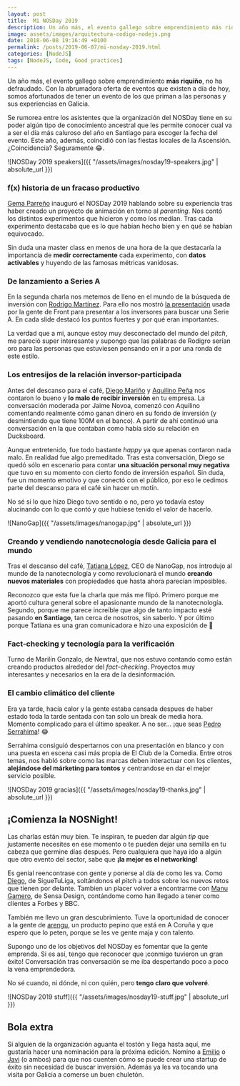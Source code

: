 ```yaml
---
layout: post
title:  Mi NOSDay 2019
description: Un año más, el evento gallego sobre emprendimiento más riquiño, no ha defraudado. Con la abrumadora oferta de eventos que existen a día de hoy, somos afortunados de tener un evento de los que priman a las personas y sus experiencias en Galicia.
image: assets/images/arquitectura-codigo-nodejs.png
date: 2018-06-08 19:16:49 +0100
permalink: /posts/2019-06-07/mi-nosday-2019.html
categories: [NodeJS]
tags: [NodeJS, Code, Good practices]
---
```


Un año más, el evento gallego sobre emprendimiento **más riquiño**, no ha defraudado. Con la abrumadora oferta de eventos que existen a día de hoy, somos afortunados de tener un evento de los que priman a las personas y sus experiencias en Galicia.

Se rumorea entre los asistentes que la organización del NOSDay tiene en su poder algún tipo de conocimiento ancestral que les permite conocer cual va a ser el día más caluroso del año en Santiago para escoger la fecha del evento. Este año, además, coincidió con las fiestas locales de la Ascensión. ¿Coincidencia? Seguramente 😂.

![NOSDay 2019 speakers]({{ "/assets/images/nosday19-speakers.jpg" | absolute_url }})

### f(x) historia de un fracaso productivo
[Gema Parreño](https://twitter.com/SoyGema) inauguró el NOSDay 2019 hablando sobre su experiencia tras haber creado un proyecto de animación en torno al _parenting_. Nos contó los distintos experimentos que hicieron y como los medían. Tras cada experimento destacaba que es lo que habían hecho bien y en qué se habían equivocado.

Sin duda una master class en menos de una hora de la que destacaría la importancia de **medir correctamente** cada experimento, con **datos activables** y huyendo de las famosas métricas vanidosas.

### De lanzamiento a Series A
En la segunda charla nos metemos de lleno en el mundo de la búsqueda de inversión con [Rodrigo Martínez](DecodingVC). Para ello nos mostró [la presentación](https://www.slideshare.net/MathildeCollin/front-series-a-deck-64596550) usada por la gente de Front para presentar a los inversores para buscar una Serie A. En cada slide destacó los puntos fuertes y por qué eran importantes.

La verdad que a mi, aunque estoy muy desconectado del mundo del _pitch_, me pareció super interesante y supongo que las palabras de Rodigro serían oro para las personas que estuviesen pensando en ir a por una ronda de este estilo.

### Los entresijos de la relación inversor-participada
Antes del descanso para el café, [Diego Mariño](https://twitter.com/diegomarino) y [Aquilino Peña](https://twitter.com/Aquilino) nos contaron lo bueno y **lo malo de recibir inversión** en tu empresa. La conversación moderada por Jaime Novoa, comenzó con Aquilino comentando realmente cómo ganan dinero en su fondo de inversión (y desmintiendo que tiene 100M en el banco). A partir de ahí continuó una conversación en la que contaban como había sido su relación en Ducksboard.

Aunque entretenido, fue todo bastante _happy_ ya que apenas contaron nada malo. En realidad fue algo premeditado. Tras esta conversación, Diego se quedó sólo en escenario para contar **una situación personal muy negativa** que tuvo en su momento con cierto fondo de inversión español. Sin duda, fue un momento emotivo y que conectó con el público, por eso le cedimos parte del descanso para el café sin hacer un motín.

No sé si lo que hizo Diego tuvo sentido o no, pero yo todavía estoy alucinando con lo que contó y que hubiese tenido el valor de hacerlo.

![NanoGap]({{ "/assets/images/nanogap.jpg" | absolute_url }})

### Creando y vendiendo nanotecnología desde Galicia para el mundo
Tras el descanso del café, [Tatiana López](https://www.linkedin.com/in/tatiana-lopez-a17b258), CEO de NanoGap, nos introdujo al mundo de la nanotecnología y como revolucionará el mundo **creando nuevos materiales** con propiedades que hasta ahora parecían imposibles.

Reconozco que esta fue la charla que más me flipó. Primero porque me aportó cultura general sobre el apasionante mundo de la nanotecnología. Segundo, porque me parece increíble que algo de tanto impacto esté pasando **en Santiago**, tan cerca de nosotros, sin saberlo. Y por último porque Tatiana es una gran comunicadora e hizo una exposición de 💯

### Fact-checking y tecnología para la verificación
Turno de Marilín Gonzalo, de Newtral, que nos estuvo contando como están creando productos alrededor del _fact-checking_. Proyectos muy interesantes y necesarios en la era de la desinformación.

### El cambio climático del cliente
Era ya tarde, hacía calor y la gente estaba cansada despues de haber estado toda la tarde sentada con tan solo un break de media hora. Momento complicado para el último speaker. A no ser... ¡que seas [Pedro Serrahima](https://twitter.com/serrahim)! 😂

Serrahima consiguió despertarnos con una presentación en blanco y con una puesta en escena casi más propia de El Club de la Comedia. Entre otros temas, nos habló sobre como las marcas deben interactuar con los clientes, **alejándose del márketing para tontos** y centrandose en dar el mejor servicio posible.

![NOSDay 2019 gracias]({{ "/assets/images/nosday19-thanks.jpg" | absolute_url }})

## ¡Comienza la NOSNight!
Las charlas están muy bien. Te inspiran, te pueden dar algún *tip* que justamente necesites en ese momento o te pueden dejar una semilla en tu cabeza que germine días después. Pero cualquiera que haya ido a algún que otro evento del sector, sabe que **¡la mejor es el networking!**

Es genial reencontrase con gente y ponerse al día de como les va. Como [Diego](https://twitter.com/diegolf85), de SigueTuLiga, soltándonos el _pitch_ a todos sobre los nuevos retos que tienen por delante. Tambien un placer volver a encontrarme con [Manu Gamero](https://twitter.com/manugamero), de Sensa Design, contándome como han llegado a tener como clientes a Forbes y BBC.

También me llevo un gran descubrimiento. Tuve la oportunidad de conocer a la gente de [arengu](https://www.arengu.com/), un producto pepino que está en A Coruña y que espero que lo peten, porque se les ve gente maja y con talento.

Supongo uno de los objetivos del NOSDay es fomentar que la gente emprenda. Si es así, tengo que reconocer que ¡conmigo tuvieron un gran éxito! Conversación tras conversación se me iba despertando poco a poco la vena emprendedora. 

No sé cuando, ni dónde, ni con quién, pero **tengo claro que volveré**.

![NOSDay 2019 stuff]({{ "/assets/images/nosday19-stuff.jpg" | absolute_url }})

## Bola extra
Si alguien de la organización aguanta el tostón y llega hasta aquí, me gustaría hacer una nominación para la próxima edición. Nomino a [Emilio](https://twitter.com/emailnicolas) o [Javi](https://twitter.com/javilop) (o ambos) para que nos cuenten cómo se puede crear una startup de éxito sin necesidad de buscar inversión. Además ya les va tocando una visita por Galicia a comerse un buen chuletón.
